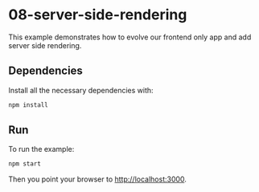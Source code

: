 # 08-server-side-rendering

This example demonstrates how to evolve our frontend only app and add server side rendering.

## Dependencies

Install all the necessary dependencies with:

```bash
npm install
```

## Run

To run the example:

```bash
npm start
```

Then you point your browser to [http://localhost:3000](localhost:3000).

